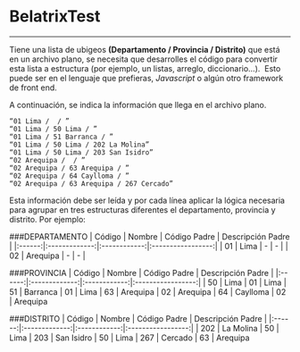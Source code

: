 # BelatrixTest
---------------
Tiene una lista de ubigeos **(Departamento / Provincia / Distrito)** que está en un archivo plano, se necesita que desarrolles el código para convertir esta lista a estructura (por ejemplo, un listas, arreglo, diccionario…).  
Esto puede ser en el lenguaje que prefieras, *Javascript* o algún otro framework de front end.

A continuación, se indica la información que llega en el archivo plano.

```
“01 Lima /  / ”
“01 Lima / 50 Lima / ”
“01 Lima / 51 Barranca / ”
“01 Lima / 50 Lima / 202 La Molina”
“01 Lima / 50 Lima / 203 San Isidro”
“02 Arequipa /  / ”
“02 Arequipa / 63 Arequipa / ”
“02 Arequipa / 64 Caylloma / ”
“02 Arequipa / 63 Arequipa / 267 Cercado”
```

Esta información debe ser leída y por cada línea aplicar la lógica necesaria para agrupar en tres estructuras diferentes el
departamento, provincia y distrito. Por ejemplo:

###DEPARTAMENTO
| Código | Nombre        | Código Padre | Descripción Padre |
|:------:|:-------------:|:------------:|:-----------------:|
| 01     | Lima          | -            | -                 |
| 02     | Arequipa      | -            | -                 | 

###PROVINCIA
| Código | Nombre        | Código Padre | Descripción Padre |
|:------:|:-------------:|:------------:|:-----------------:|
| 50     |  Lima         | 01           | Lima
| 51     |  Barranca     | 01           |  Lima
| 63     |  Arequipa     | 02           |  Arequipa
| 64     |  Caylloma     | 02           |  Arequipa

###DISTRITO
| Código | Nombre        | Código Padre | Descripción Padre |
|:------:|:-------------:|:------------:|:-----------------:|
| 202    | La Molina     | 50           | Lima
| 203    | San Isidro    | 50           | Lima
| 267    | Cercado       | 63           | Arequipa